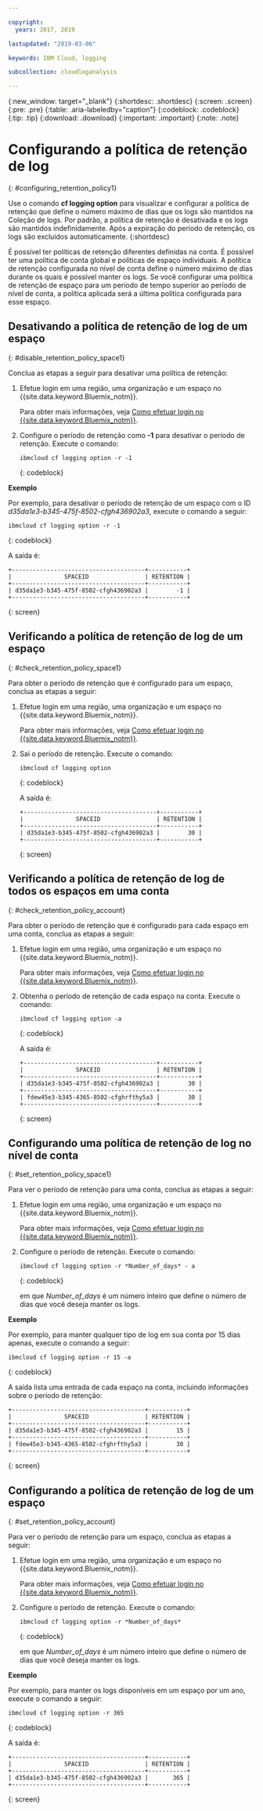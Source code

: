 ```yaml
---

copyright:
  years: 2017, 2019

lastupdated: "2019-03-06"

keywords: IBM Cloud, logging

subcollection: cloudloganalysis

---
```


{:new_window: target="_blank"}
{:shortdesc: .shortdesc}
{:screen: .screen}
{:pre: .pre}
{:table: .aria-labeledby="caption"}
{:codeblock: .codeblock}
{:tip: .tip}
{:download: .download}
{:important: .important}
{:note: .note}

# Configurando a política de retenção de log
{: #configuring_retention_policy1}

Use o comando **cf logging option** para visualizar e configurar a política de retenção que define o número máximo de dias que os logs são mantidos na Coleção de logs. Por padrão, a política de retenção é desativada e os logs são mantidos indefinidamente. Após a expiração do período de retenção, os logs são excluídos automaticamente. 
{:shortdesc}

É possível ter políticas de retenção diferentes definidas na conta. É possível ter uma política de conta global e políticas de espaço individuais. A política de retenção configurada no nível de conta define o número máximo de dias durante os quais é possível manter os logs. Se você configurar uma política de retenção de espaço para um período de tempo superior ao período de nível de conta, a política aplicada será a última política configurada para esse espaço. 


## Desativando a política de retenção de log de um espaço
{: #disable_retention_policy_space1}

Conclua as etapas a seguir para desativar uma política de retenção:

1. Efetue login em uma região, uma organização e um espaço no {{site.data.keyword.Bluemix_notm}}. 

    Para obter mais informações, veja [Como efetuar login no {{site.data.keyword.Bluemix_notm}}](/docs/services/CloudLogAnalysis/qa?topic=cloudloganalysis-cli_qa#login).
    
2. Configure o período de retenção como **-1** para desativar o período de retenção. Execute o comando:

    ```
    ibmcloud cf logging option -r -1
    ```
    {: codeblock}
    
**Exemplo**
    
Por exemplo, para desativar o período de retenção de um espaço com o ID *d35da1e3-b345-475f-8502-cfgh436902a3*, execute o comando a seguir:

```
ibmcloud cf logging option -r -1
```
{: codeblock}

A saída é:

```
+--------------------------------------+-----------+
|               SPACEID                | RETENTION |
+--------------------------------------+-----------+
| d35da1e3-b345-475f-8502-cfgh436902a3 |        -1 |
+--------------------------------------+-----------+
```
{: screen} 



## Verificando a política de retenção de log de um espaço
{: #check_retention_policy_space1}

Para obter o período de retenção que é configurado para um espaço, conclua as etapas a seguir:

1. Efetue login em uma região, uma organização e um espaço no {{site.data.keyword.Bluemix_notm}}. 

    Para obter mais informações, veja [Como efetuar login no {{site.data.keyword.Bluemix_notm}}](/docs/services/CloudLogAnalysis/qa?topic=cloudloganalysis-cli_qa#login).
    
2. Sai o período de retenção. Execute o comando:

    ```
    ibmcloud cf logging option
    ```
    {: codeblock}

    A saída é:

    ```
    +--------------------------------------+-----------+
    |               SPACEID                | RETENTION |
    +--------------------------------------+-----------+
    | d35da1e3-b345-475f-8502-cfgh436902a3 |        30 |
    +--------------------------------------+-----------+
    ```
    {: screen}
    

## Verificando a política de retenção de log de todos os espaços em uma conta
{: #check_retention_policy_account}

Para obter o período de retenção que é configurado para cada espaço em uma conta, conclua as etapas a seguir:

1. Efetue login em uma região, uma organização e um espaço no {{site.data.keyword.Bluemix_notm}}. 

    Para obter mais informações, veja [Como efetuar login no {{site.data.keyword.Bluemix_notm}}](/docs/services/CloudLogAnalysis/qa?topic=cloudloganalysis-cli_qa#login).
    
2. Obtenha o período de retenção de cada espaço na conta. Execute o comando:

    ```
    ibmcloud cf logging option -a
    ```
    {: codeblock}

    A saída é:

    ```
    +--------------------------------------+-----------+
    |               SPACEID                | RETENTION |
    +--------------------------------------+-----------+
    | d35da1e3-b345-475f-8502-cfgh436902a3 |        30 |
    +--------------------------------------+-----------+
    | fdew45e3-b345-4365-8502-cfghrfthy5a3 |        30 |
    +--------------------------------------+-----------+
    ```
    {: screen}
    

## Configurando uma política de retenção de log no nível de conta
{: #set_retention_policy_space1}

Para ver o período de retenção para uma conta, conclua as etapas a seguir:

1. Efetue login em uma região, uma organização e um espaço no {{site.data.keyword.Bluemix_notm}}. 

    Para obter mais informações, veja [Como efetuar login no {{site.data.keyword.Bluemix_notm}}](/docs/services/CloudLogAnalysis/qa?topic=cloudloganalysis-cli_qa#login).
    
2. Configure o período de retenção. Execute o comando:

    ```
    ibmcloud cf logging option -r *Number_of_days* - a
    ```
    {: codeblock}
    
    em que *Number_of_days* é um número inteiro que define o número de dias que você deseja manter os logs. 
    
    
**Exemplo**
    
Por exemplo, para manter qualquer tipo de log em sua conta por 15 dias apenas, execute o comando a seguir:

```
ibmcloud cf logging option -r 15 -a
```
{: codeblock}

A saída lista uma entrada de cada espaço na conta, incluindo informações sobre o período de retenção:

```
+--------------------------------------+-----------+
|               SPACEID                | RETENTION |
+--------------------------------------+-----------+
| d35da1e3-b345-475f-8502-cfgh436902a3 |        15 |
+--------------------------------------+-----------+
| fdew45e3-b345-4365-8502-cfghrfthy5a3 |        30 |
+--------------------------------------+-----------+
```
{: screen}

## Configurando a política de retenção de log de um espaço
{: #set_retention_policy_account}

Para ver o período de retenção para um espaço, conclua as etapas a seguir:

1. Efetue login em uma região, uma organização e um espaço no {{site.data.keyword.Bluemix_notm}}. 

    Para obter mais informações, veja [Como efetuar login no {{site.data.keyword.Bluemix_notm}}](/docs/services/CloudLogAnalysis/qa?topic=cloudloganalysis-cli_qa#login).
    
2. Configure o período de retenção. Execute o comando:

    ```
    ibmcloud cf logging option -r *Number_of_days*
    ```
    {: codeblock}
    
    em que *Number_of_days* é um número inteiro que define o número de dias que você deseja manter os logs.
    
    
**Exemplo**
    
Por exemplo, para manter os logs disponíveis em um espaço por um ano, execute o comando a seguir:

```
ibmcloud cf logging option -r 365
```
{: codeblock}

A saída é:

```
+--------------------------------------+-----------+
|               SPACEID                | RETENTION |
+--------------------------------------+-----------+
| d35da1e3-b345-475f-8502-cfgh436902a3 |       365 |
+--------------------------------------+-----------+
```
{: screen}


